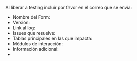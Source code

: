 Al liberar a testing incluir por favor en el correo que se envía:
- Nombre del Form: 
- Versión:
- Link al log:
- Issues que resuelve:
- Tablas principales en las que impacta:
- Módulos de interacción:
- Información adicional:
- 